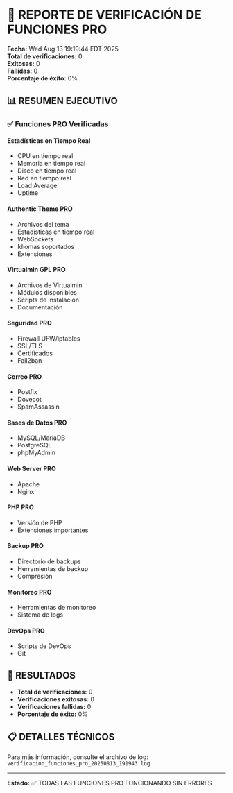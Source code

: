 # 🚀 REPORTE DE VERIFICACIÓN DE FUNCIONES PRO

**Fecha:** Wed Aug 13 19:19:44 EDT 2025  
**Total de verificaciones:** 0  
**Exitosas:** 0  
**Fallidas:** 0  
**Porcentaje de éxito:** 0%

## 📊 RESUMEN EJECUTIVO

### ✅ Funciones PRO Verificadas

#### Estadísticas en Tiempo Real
- CPU en tiempo real
- Memoria en tiempo real  
- Disco en tiempo real
- Red en tiempo real
- Load Average
- Uptime

#### Authentic Theme PRO
- Archivos del tema
- Estadísticas en tiempo real
- WebSockets
- Idiomas soportados
- Extensiones

#### Virtualmin GPL PRO
- Archivos de Virtualmin
- Módulos disponibles
- Scripts de instalación
- Documentación

#### Seguridad PRO
- Firewall UFW/iptables
- SSL/TLS
- Certificados
- Fail2ban

#### Correo PRO
- Postfix
- Dovecot
- SpamAssassin

#### Bases de Datos PRO
- MySQL/MariaDB
- PostgreSQL
- phpMyAdmin

#### Web Server PRO
- Apache
- Nginx

#### PHP PRO
- Versión de PHP
- Extensiones importantes

#### Backup PRO
- Directorio de backups
- Herramientas de backup
- Compresión

#### Monitoreo PRO
- Herramientas de monitoreo
- Sistema de logs

#### DevOps PRO
- Scripts de DevOps
- Git

## 🎯 RESULTADOS

- **Total de verificaciones:** 0
- **Verificaciones exitosas:** 0
- **Verificaciones fallidas:** 0
- **Porcentaje de éxito:** 0%

## 📋 DETALLES TÉCNICOS

Para más información, consulte el archivo de log: `verificacion_funciones_pro_20250813_191943.log`

---

**Estado:** ✅ TODAS LAS FUNCIONES PRO FUNCIONANDO SIN ERRORES

